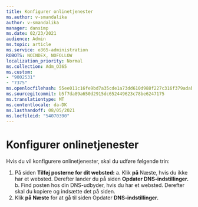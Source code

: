 ```yaml
---
title: Konfigurer onlinetjenester
ms.author: v-smandalika
author: v-smandalika
manager: dansimp
ms.date: 02/23/2021
audience: Admin
ms.topic: article
ms.service: o365-administration
ROBOTS: NOINDEX, NOFOLLOW
localization_priority: Normal
ms.collection: Adm_O365
ms.custom:
- "9002531"
- "7375"
ms.openlocfilehash: 55ee011c16fe9bd7a35cde1a73dd610d988f227c316f379adab0483973ab903d
ms.sourcegitcommit: b5f7da89a650d2915dc652449623c78be6247175
ms.translationtype: MT
ms.contentlocale: da-DK
ms.lasthandoff: 08/05/2021
ms.locfileid: "54070390"
---
```

# <a name="set-up-online-services"></a>Konfigurer onlinetjenester

Hvis du vil konfigurere onlinetjenester, skal du udføre følgende trin:

1. På siden **Tilføj posterne for dit websted:** a. Klik **på** Næste, hvis du ikke har et websted. Derefter lander du på siden **Opdater DNS-indstillinger.**
    b. Find posten hos din DNS-udbyder, hvis du har et websted. Derefter skal du kopiere og indsætte det på siden.
2. Klik **på Næste** for at gå til siden Opdater **DNS-indstillinger.**
